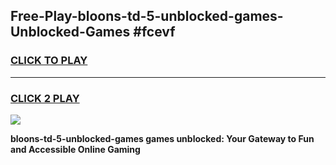
## Free-Play-bloons-td-5-unblocked-games-Unblocked-Games #fcevf
<h3>
<a href="https://news.freeplayer.one?title=bloons-td-5-unblocked-games&ref=8M">CLICK TO PLAY</a></h3>
<hr>

<h3>
<a href="https://news.freeplayer.one?title=bloons-td-5-unblocked-games&ref=8M">CLICK 2 PLAY</a>
  
</h3>

<a href="https://news.freeplayer.one?title=bloons-td-5-unblocked-games&ref=8M"><img src="https://clearcache.store/games.png"></a>


**bloons-td-5-unblocked-games games unblocked: Your Gateway to Fun and Accessible Online Gaming**

